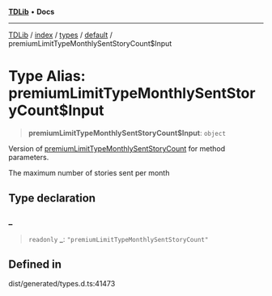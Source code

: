 [**TDLib**](../../../../../../README.md) • **Docs**

***

[TDLib](../../../../../../modules.md) / [index](../../../../../README.md) / [types](../../../README.md) / [default](../README.md) / premiumLimitTypeMonthlySentStoryCount$Input

# Type Alias: premiumLimitTypeMonthlySentStoryCount$Input

> **premiumLimitTypeMonthlySentStoryCount$Input**: `object`

Version of [premiumLimitTypeMonthlySentStoryCount](premiumLimitTypeMonthlySentStoryCount.md) for method parameters.

The maximum number of stories sent per month

## Type declaration

### \_

> `readonly` **\_**: `"premiumLimitTypeMonthlySentStoryCount"`

## Defined in

dist/generated/types.d.ts:41473
